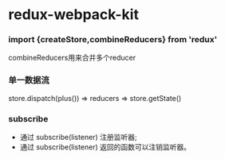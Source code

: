 # redux-webpack-kit

### import {createStore,combineReducers} from 'redux'

combineReducers用来合并多个reducer

### 单一数据流

store.dispatch(plus()) => reducers => store.getState()  

### subscribe

- 通过 subscribe(listener) 注册监听器;
- 通过 subscribe(listener) 返回的函数可以注销监听器。
